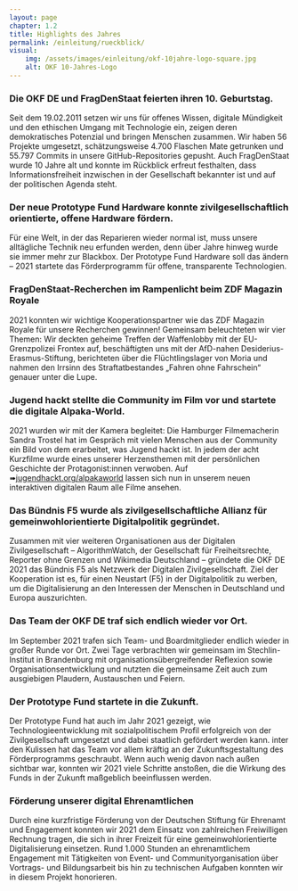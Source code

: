 ```yaml
---
layout: page
chapter: 1.2
title: Highlights des Jahres
permalink: /einleitung/rueckblick/
visual:
    img: /assets/images/einleitung/okf-10jahre-logo-square.jpg
    alt: OKF 10-Jahres-Logo
---
```


### Die OKF DE und FragDenStaat feierten ihren 10. Geburtstag.
Seit dem 19.02.2011 setzen wir uns für offenes Wissen, digitale Mündigkeit und den ethischen Umgang mit Technologie ein, zeigen deren demokratisches Potenzial und bringen Menschen zusammen. Wir haben 56 Projekte umgesetzt, schätzungsweise 4.700 Flaschen Mate getrunken und 55.797 Commits in unsere GitHub-Repositories gepusht. Auch FragDenStaat wurde 10 Jahre alt und konnte im Rückblick erfreut festhalten, dass Informationsfreiheit inzwischen in der Gesellschaft bekannter ist und auf der politischen Agenda steht.

### Der neue Prototype Fund Hardware konnte zivilgesellschaftlich orientierte, offene Hardware fördern. 
Für eine Welt, in der das Reparieren wieder normal ist, muss unsere alltägliche Technik neu erfunden werden, denn über Jahre hinweg wurde sie immer mehr zur Blackbox. Der Prototype Fund Hardware soll das ändern – 2021 startete das Förderprogramm für offene, transparente Technologien. 

### FragDenStaat-Recherchen im Rampenlicht beim ZDF Magazin Royale
2021 konnten wir wichtige Kooperationspartner wie das ZDF Magazin Royale für unsere Recherchen gewinnen!  Gemeinsam beleuchteten wir vier Themen: Wir deckten geheime Treffen der Waffenlobby mit der EU-Grenzpolizei Frontex auf, beschäftigten uns mit der AfD-nahen Desiderius-Erasmus-Stiftung, berichteten über die Flüchtlingslager von Moria und nahmen den Irrsinn des Straftatbestandes „Fahren ohne Fahrschein“ genauer unter die Lupe. 

### Jugend hackt stellte die Community im Film vor und startete die digitale Alpaka-World.
2021 wurden wir mit der Kamera begleitet: Die Hamburger Filmemacherin Sandra Trostel hat im Gespräch mit vielen Menschen aus der Community ein Bild von dem erarbeitet, was Jugend hackt ist. In jedem der acht Kurzfilme wurde eines unserer Herzensthemen mit der persönlichen Geschichte der Protagonist:innen verwoben. Auf ➠[jugendhackt.org/alpakaworld](https://jugendhackt.org/alpakaworld/) lassen sich nun in unserem neuen interaktiven digitalen Raum alle Filme ansehen.

### Das Bündnis F5 wurde als zivilgesellschaftliche Allianz für gemeinwohlorientierte Digitalpolitik gegründet. 
Zusammen mit vier weiteren Organisationen aus der Digitalen Zivilgesellschaft – AlgorithmWatch, der Gesellschaft für Freiheitsrechte, Reporter ohne Grenzen und Wikimedia Deutschland – gründete die OKF DE 2021 das Bündnis F5 als Netzwerk der Digitalen Zivilgesellschaft. Ziel der Kooperation ist es, für einen Neustart (F5) in der Digitalpolitik zu werben, um die Digitalisierung an den Interessen der Menschen in Deutschland und Europa auszurichten. 

### Das Team der OKF DE traf sich endlich wieder vor Ort. 
Im September 2021 trafen sich Team- und Boardmitglieder endlich wieder in großer Runde vor Ort. Zwei Tage verbrachten wir gemeinsam im Stechlin-Institut in Brandenburg mit organisationsübergreifender Reflexion sowie Organisationsentwicklung und nutzten die gemeinsame Zeit auch zum ausgiebigen Plaudern, Austauschen und Feiern. 

### Der Prototype Fund startete in die Zukunft.
Der Prototype Fund hat auch im Jahr 2021 gezeigt, wie Technologieentwicklung mit sozialpolitischem Profil erfolgreich von der Zivilgesellschaft umgesetzt und dabei staatlich gefördert  werden kann. inter den Kulissen hat das Team vor allem kräftig an der Zukunftsgestaltung des Förderprogramms geschraubt. Wenn auch wenig davon nach außen sichtbar war, konnten wir 2021 viele Schritte anstoßen, die die Wirkung des Funds in der Zukunft maßgeblich beeinflussen werden.

### Förderung unserer digital Ehrenamtlichen 
Durch eine kurzfristige Förderung von der Deutschen Stiftung für Ehrenamt und Engagement konnten wir 2021 dem Einsatz von zahlreichen Freiwilligen Rechnung tragen, die sich in ihrer Freizeit für eine gemeinwohlorientierte Digitalisierung einsetzen. Rund 1.000 Stunden an ehrenamtlichem Engagement mit Tätigkeiten von Event- und Communityorganisation über Vortrags- und Bildungsarbeit bis hin zu technischen Aufgaben konnten wir in diesem Projekt honorieren.  






